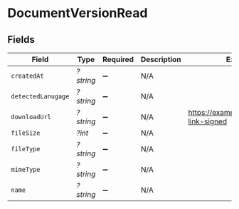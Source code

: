 # DocumentVersionRead


## Fields

| Field                                    | Type                                     | Required                                 | Description                              | Example                                  |
| ---------------------------------------- | ---------------------------------------- | ---------------------------------------- | ---------------------------------------- | ---------------------------------------- |
| `createdAt`                              | *?string*                                | :heavy_minus_sign:                       | N/A                                      |                                          |
| `detectedLanugage`                       | *?string*                                | :heavy_minus_sign:                       | N/A                                      |                                          |
| `downloadUrl`                            | *?string*                                | :heavy_minus_sign:                       | N/A                                      | https://example.org/download-link-signed |
| `fileSize`                               | *?int*                                   | :heavy_minus_sign:                       | N/A                                      |                                          |
| `fileType`                               | *?string*                                | :heavy_minus_sign:                       | N/A                                      |                                          |
| `mimeType`                               | *?string*                                | :heavy_minus_sign:                       | N/A                                      |                                          |
| `name`                                   | *?string*                                | :heavy_minus_sign:                       | N/A                                      |                                          |